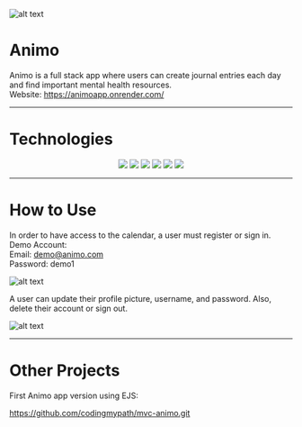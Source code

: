 ![alt text](https://i.ibb.co/HP3bY5j/animo-logo-removebg.png) 

# Animo

Animo is a full stack app where users can create journal entries each day and find important mental health resources.</br>
Website: https://animoapp.onrender.com/

---

# Technologies

<p align="center">
  <a href="https://www.cprogramming.com/" target="_blank" rel="noreferrer"><img src="https://img.shields.io/badge/react-%2320232a.svg?style=for-the-badge&logo=react&logoColor=%2361DAFB" /></a> 
  <a href="https://www.cprogramming.com/" target="_blank" rel="noreferrer"><img src="https://img.shields.io/badge/node.js-6DA55F?style=for-the-badge&logo=node.js&logoColor=white" /></a> 
  <a href="https://www.cprogramming.com/" target="_blank" rel="noreferrer"><img src="https://img.shields.io/badge/javascript-%23323330.svg?style=for-the-badge&logo=javascript&logoColor=%23F7DF1E" /></a> 
  <a href="https://www.cprogramming.com/" target="_blank" rel="noreferrer"><img src="https://img.shields.io/badge/MongoDB-%234ea94b.svg?style=for-the-badge&logo=mongodb&logoColor=white" /></a>  
  <a href="https://www.cprogramming.com/" target="_blank" rel="noreferrer"><img src="https://img.shields.io/badge/express.js-%23404d59.svg?style=for-the-badge&logo=express&logoColor=%2361DAFB" /></a>  
  <a href="https://www.cprogramming.com/" target="_blank" rel="noreferrer"><img src="https://img.shields.io/badge/tailwindcss-%2338B2AC.svg?style=for-the-badge&logo=tailwind-css&logoColor=white" /></a> 
</p>


---

# How to Use

In order to have access to the calendar, a user must register or sign in. </br>
Demo Account:</br>
Email: demo@animo.com</br>
Password: demo1

![alt text](https://i.ibb.co/Cv428Pk/animo-ss2.png)

A user can update their profile picture, username, and password. Also, delete their account or sign out. 

![alt text](https://i.ibb.co/0j9VTL5/animo-profile.png)

---


# Other Projects

First Animo app version using EJS:

https://github.com/codingmypath/mvc-animo.git
